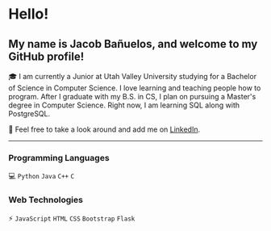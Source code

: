 # Hello!

## My name is Jacob Bañuelos, and welcome to my GitHub profile!

🎓 I am currently a Junior at Utah Valley University studying for a Bachelor of Science in Computer Science. I love learning and teaching people how to program. After I graduate with my B.S. in CS, I plan on pursuing a Master's degree in Computer Science. Right now, I am learning SQL along with PostgreSQL.

👀 Feel free to take a look around and add me on [LinkedIn](https://www.linkedin.com/in/jacob-banuelos).

---

### Programming Languages

💻 `Python` `Java` `C++` `C`

### Web Technologies

⚡ `JavaScript` `HTML` `CSS` `Bootstrap` `Flask`
